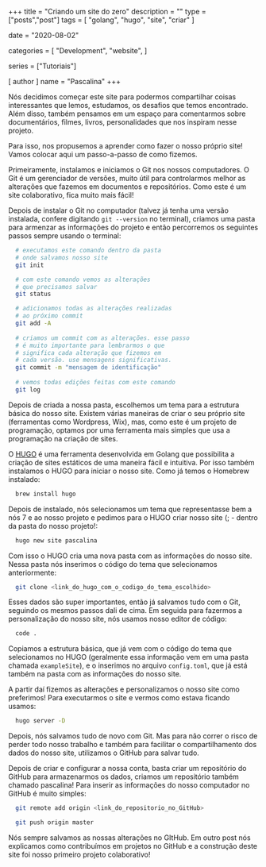 +++
title = "Criando um site do zero"
description = ""
type = ["posts","post"]
tags = [
    "golang",
    "hugo",
    "site",
    "criar"
]

date = "2020-08-02"

categories = [
    "Development",
    "website",
]

series = ["Tutoriais"]

[ author ]
  name = "Pascalina"
+++

Nós decidimos começar este site para podermos compartilhar coisas interessantes que lemos, estudamos, os desafios que temos encontrado. Além disso, também pensamos em um espaço para comentarmos sobre documentários, filmes, livros, personalidades que nos inspiram nesse projeto. 

Para isso, nos propusemos a aprender como fazer o nosso próprio site! Vamos colocar aqui um passo-a-passo de como fizemos.

Primeiramente, instalamos e iniciamos o Git nos nossos computadores. O Git é um gerenciador de versões, muito útil para controlarmos melhor as alterações que fazemos em documentos e repositórios. Como este é um site colaborativo, fica muito mais fácil! 

Depois de instalar o Git no computador (talvez já tenha uma versão instalada, confere digitando `git --version` no terminal), criamos uma pasta para armenzar as informações do projeto e então percorremos os seguintes passos sempre usando o terminal:

```bash
  # executamos este comando dentro da pasta 
  # onde salvamos nosso site
  git init 

  # com este comando vemos as alterações
  # que precisamos salvar
  git status 

  # adicionamos todas as alterações realizadas
  # ao próximo commit
  git add -A 
  
  # criamos um commit com as alterações. esse passo  
  # é muito importante para lembrarmos o que
  # significa cada alteração que fizemos em
  # cada versão. use mensagens significativas.
  git commit -m "mensagem de identificação" 
  
  # vemos todas edições feitas com este comando
  git log 
```

Depois de criada a nossa pasta, escolhemos um tema para a estrutura básica do nosso site. Existem várias maneiras de criar o seu próprio site (ferramentas como Wordpress, Wix), mas, como este é um projeto de programação, optamos por uma ferramenta mais simples que usa a programação na criação de sites.

O [HUGO](https://gohugo.io) é uma ferramenta desenvolvida em Golang que possibilita a criação de sites estáticos de uma maneira fácil e intuitiva. Por isso também instalamos o HUGO para iniciar o nosso site. Como já temos o Homebrew instalado:

```bash
  brew install hugo
```

Depois de instalado, nós selecionamos um tema que representasse bem a nós 7 e ao nosso projeto e pedimos para o HUGO criar nosso site (; - dentro da pasta do nosso projeto!:

```bash
  hugo new site pascalina
```
 
Com isso o HUGO cria uma nova pasta com as informações do nosso site. Nessa pasta nós inserimos o código do tema que selecionamos anteriormente:

```bash
  git clone <link_do_hugo_com_o_codigo_do_tema_escolhido>
```

Esses dados são super importantes, então já salvamos tudo com o Git, seguindo os mesmos passos dali de cima. Em seguida para fazermos a personalização do nosso site, nós usamos nosso editor de código: 

```bash
  code .
```

Copiamos a estrutura básica, que já vem com o código do tema que selecionamos no HUGO (geralmente essa informação vem em uma pasta chamada `exampleSite`), e o inserimos no arquivo `config.toml`, que já está também na pasta com as informações do nosso site. 

A partir daí fizemos as alterações e personalizamos o nosso site como preferimos! Para executarmos o site e vermos como estava ficando usamos: 

```bash  
  hugo server -D
```

Depois, nós salvamos tudo de novo com Git. Mas para não correr o risco de perder todo nosso trabalho e também para facilitar o compartilhamento dos dados do nosso site, utilizamos o GitHub para salvar tudo. 

Depois de criar e configurar a nossa conta, basta criar um repositório do GitHub para armazenarmos os dados, criamos um repositório também chamado pascalina! Para inserir as informações do nosso computador no GitHub é muito simples: 

```bash
  git remote add origin <link_do_repositorio_no_GitHub>

  git push origin master
```

Nós sempre salvamos as nossas alterações no GItHub. Em outro post nós explicamos como contribuímos em projetos no GitHub e a construção deste site foi nosso primeiro projeto colaborativo! 